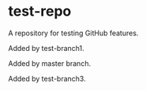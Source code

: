 test-repo
=========

A repository for testing GitHub features.

Added by test-branch1.

Added by master branch.

Added by test-branch3.
